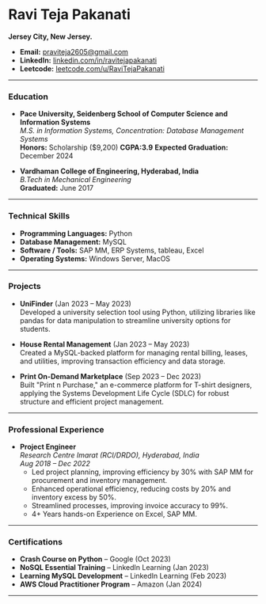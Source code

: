 # Ravi Teja Pakanati
**Jersey City, New Jersey.**  

- **Email:** [praviteja2605@gmail.com](mailto:praviteja2605)
- **LinkedIn:** [linkedin.com/in/ravitejapakanati](https://www.linkedin.com/in/ravitejapakanati)  
- **Leetcode:** [leetcode.com/u/RaviTejaPakanati](https://leetcode.com/u/RaviTejaPakanati)

---

### Education

- **Pace University, Seidenberg School of Computer Science and Information Systems**  
  *M.S. in Information Systems, Concentration: Database Management Systems*  
  **Honors:** Scholarship ($9,200)  **CGPA:3.9**
  **Expected Graduation:** December 2024

- **Vardhaman College of Engineering, Hyderabad, India**  
  *B.Tech in Mechanical Engineering*  
  **Graduated:** June 2017

---

### Technical Skills

- **Programming Languages:** Python
- **Database Management:** MySQL
- **Software / Tools:** SAP MM, ERP Systems, tableau, Excel
- **Operating Systems:** Windows Server, MacOS

---

### Projects

- **UniFinder** (Jan 2023 – May 2023)  
  Developed a university selection tool using Python, utilizing libraries like pandas for data manipulation to streamline university options for students.

- **House Rental Management** (Jan 2023 – May 2023)  
  Created a MySQL-backed platform for managing rental billing, leases, and utilities, improving transaction efficiency and data storage.

- **Print On-Demand Marketplace** (Sep 2023 – Dec 2023)  
  Built "Print n Purchase," an e-commerce platform for T-shirt designers, applying the Systems Development Life Cycle (SDLC) for robust structure and efficient project management.

---

### Professional Experience

- **Project Engineer**  
  *Research Centre Imarat (RCI/DRDO), Hyderabad, India*  
  *Aug 2018 – Dec 2022*  
  - Led project planning, improving efficiency by 30% with SAP MM for procurement and inventory management.
  - Enhanced operational efficiency, reducing costs by 20% and inventory excess by 50%.
  - Streamlined processes, improving invoice accuracy to 99%.
  - 4+ Years hands-on Experience on Excel, SAP MM.

---

### Certifications

- **Crash Course on Python** – Google (Oct 2023)  
- **NoSQL Essential Training** – LinkedIn Learning (Jan 2023)  
- **Learning MySQL Development** – LinkedIn Learning (Feb 2023)  
- **AWS Cloud Practitioner Program** – Amazon (Jan 2024)

---
